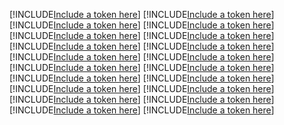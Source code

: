[!INCLUDE[Include a token here](refs1522057540473/r1.md)]
[!INCLUDE[Include a token here](refs1522057540473/r2.md)]
[!INCLUDE[Include a token here](refs1522057540473/r3.md)]
[!INCLUDE[Include a token here](refs1522057540473/r4.md)]
[!INCLUDE[Include a token here](refs1522057540473/r5.md)]
[!INCLUDE[Include a token here](refs1522057540473/r6.md)]
[!INCLUDE[Include a token here](refs1522057540473/r7.md)]
[!INCLUDE[Include a token here](refs1522057540473/r8.md)]
[!INCLUDE[Include a token here](refs1522057540473/r9.md)]
[!INCLUDE[Include a token here](refs1522057540473/r10.md)]
[!INCLUDE[Include a token here](refs1522057540473/r11.md)]
[!INCLUDE[Include a token here](refs1522057540473/r12.md)]
[!INCLUDE[Include a token here](refs1522057540473/r13.md)]
[!INCLUDE[Include a token here](refs1522057540473/r14.md)]
[!INCLUDE[Include a token here](refs1522057540473/r15.md)]
[!INCLUDE[Include a token here](refs1522057540473/r16.md)]
[!INCLUDE[Include a token here](refs1522057540473/r17.md)]
[!INCLUDE[Include a token here](refs1522057540473/r18.md)]
[!INCLUDE[Include a token here](refs1522057540473/r19.md)]
[!INCLUDE[Include a token here](refs1522057540473/r20.md)]